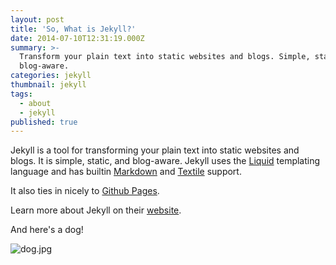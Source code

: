 ```yaml
---
layout: post
title: 'So, What is Jekyll?'
date: 2014-07-10T12:31:19.000Z
summary: >-
  Transform your plain text into static websites and blogs. Simple, static, and
  blog-aware.
categories: jekyll
thumbnail: jekyll
tags:
  - about
  - jekyll
published: true
---
```


Jekyll is a tool for transforming your plain text into static websites and
blogs. It is simple, static, and blog-aware. Jekyll uses the
[Liquid](http://docs.shopify.com/themes/liquid-basics) templating
language and has builtin [Markdown](http://daringfireball.net/projects/markdown/)
and [Textile](http://en.wikipedia.org/wiki/Textile_(markup_language)) support.

It also ties in nicely to [Github Pages](https://pages.github.com/).

Learn more about Jekyll on their [website](http://jekyllrb.com/).

And here's a dog!


![dog.jpg]({{site.baseurl}}/images/dog.jpg)
